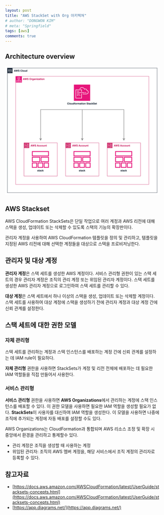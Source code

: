 ```yaml
---
layout: post
title: "AWS StackSet with Org 아키텍쳐"
# author: "DONGWON KIM"
# meta: "Springfield"
tags: [aws]
comments: true
---
```


## Architecture overview
![Image Alt 텍스트](/imgs/aws-stackset-arch.png)

## AWS Stackset

AWS CloudFormation StackSets은 단일 작업으로 여러 계정과 AWS 리전에 대해 스택을 생성, 업데이트 또는 삭제할 수 있도록 스택의 기능의 확장판이다. 

관리자 계정을 사용하여 AWS CloudFormation 템플릿을 정의 및 관리하고, 템플릿을 지정된 AWS 리전에 대해 선택한 계정들을 대상으로 스택을 프로비저닝한다.

## **관리자 및 대상 계정**

**관리자 계정**은 스택 세트를 생성한 AWS 계정이다. 서비스 관리형 권한이 있는 스택 세트의 경우 관리자 계정은 조직의 관리 계정 또는 위임된 관리자 계정이다. 스택 세트를 생성한 AWS 관리자 계정으로 로그인하여 스택 세트를 관리할 수 있다.

**대상 계정**은 스택 세트에서 하나 이상의 스택을 생성, 업데이트 또는 삭제할 계정이다. 스택 세트를 사용하여 대상 계정에 스택을 생성하기 전에 관리자 계정과 대상 계정 간에 신뢰 관계를 설정한다.

## **스택 세트에 대한 권한 모델**

### 자체 관리형

스택 세트를 관리하는 계정과 스택 인스턴스를 배포하는 계정 간에 신뢰 관계를 설정하는 데 IAM rule이 필요하다. 

**자체 관리형** 권한을 사용하면 StackSets가 계정 및 리전 전체에 배포하는 데 필요한 IAM 역할들을 직접 만들어서 사용한다.

### 서비스 관리형

**서비스 관리형** 권한을 사용하면 **AWS Organizations**에서 관리하는 계정에 스택 인스턴스를 배포할 수 있다. 이 권한 모델을 사용하면 필요한 IAM 역할을 생성할 필요가 없다. **StackSets**이 사용자를 대신하여 IAM 역할을 생성한다. 이 모델을 사용하면 나중에 조직에 추가되는 계정에 자동 배포를 설정할 수도 있다.

AWS Organizations는 CloudFormation과 통합되며 AWS 리소스 조정 및 확장 시 중앙에서 환경을 관리하고 통제할수 있다.

- 관리 계정은 조직을 생성할 때 사용하는 계정
- 위임된 관리자: 조직의 AWS 멤버 계정을, 해당 서비스에서 조직 계정의 관리자로 등록할 수 있다.

## 참고자료
- [https://docs.aws.amazon.com/AWSCloudFormation/latest/UserGuide/stacksets-concepts.html](https://docs.aws.amazon.com/AWSCloudFormation/latest/UserGuide/stacksets-concepts.html)
- [https://app.diagrams.net/](https://app.diagrams.net/)
